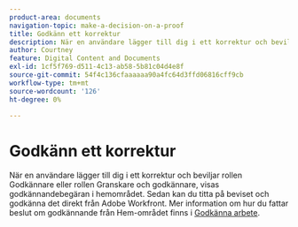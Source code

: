```yaml
---
product-area: documents
navigation-topic: make-a-decision-on-a-proof
title: Godkänn ett korrektur
description: När en användare lägger till dig i ett korrektur och beviljar rollen Godkännare eller rollen Granskare och godkännare, visas godkännandebegäran i hemområdet. Sedan kan du titta på beviset och godkänna det direkt från Adobe Workfront. Mer information om hur du fattar beslut om godkännande från Hem-området finns i Godkänna arbete.
author: Courtney
feature: Digital Content and Documents
exl-id: 1cf5f769-d511-4c13-ab58-5b81c04d4e8f
source-git-commit: 54f4c136cfaaaaaa90a4fc64d3ffd06816cff9cb
workflow-type: tm+mt
source-wordcount: '126'
ht-degree: 0%

---
```


# Godkänn ett korrektur

När en användare lägger till dig i ett korrektur och beviljar rollen Godkännare eller rollen Granskare och godkännare, visas godkännandebegäran i hemområdet. Sedan kan du titta på beviset och godkänna det direkt från Adobe Workfront. Mer information om hur du fattar beslut om godkännande från Hem-området finns i [Godkänna arbete](../../../../review-and-approve-work/manage-approvals/approving-work.md).
